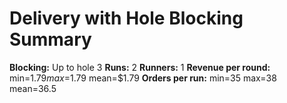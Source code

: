 # Delivery with Hole Blocking Summary

**Blocking:** Up to hole 3 
**Runs:** 2
**Runners:** 1
**Revenue per round:** min=$1.79 max=$1.79 mean=$1.79
**Orders per run:** min=35 max=38 mean=36.5